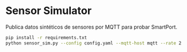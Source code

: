 # Sensor Simulator

Publica datos sintéticos de sensores por MQTT para probar SmartPort.

```bash
pip install -r requirements.txt
python sensor_sim.py --config config.yaml --mqtt-host mqtt --rate 2
```
